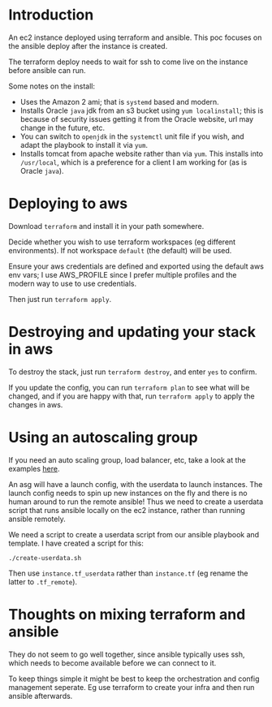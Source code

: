# Introduction

An ec2 instance deployed using terraform and ansible. This poc focuses on the ansible deploy after the instance is created.

The terraform deploy needs to wait for ssh to come live on the instance before ansible can run.

Some notes on the install:
* Uses the Amazon 2 ami; that is `systemd` based and modern.
* Installs Oracle `java` jdk from an s3 bucket using `yum localinstall`; this is because of security issues getting it from the Oracle website, url may change in the future, etc. 
* You can switch to `openjdk` in the `systemctl` unit file if you wish, and adapt the playbook to install it via `yum`.
* Installs tomcat from apache website rather than via `yum`. This installs into `/usr/local`, which is a preference for a client I am working for (as is Oracle `java`).

# Deploying to aws

Download `terraform` and install it in your path somewhere.

Decide whether you wish to use terraform workspaces (eg different environments). If not workspace `default` (the default) will be used.

Ensure your aws credentials are defined and exported using the default aws env vars; I use AWS_PROFILE since I prefer multiple profiles and the modern way to use to use credentials.

Then just run `terraform apply`.

# Destroying and updating your stack in aws

To destroy the stack, just run `terraform destroy`, and enter `yes` to confirm.

If you update the config, you can run `terraform plan` to see what will be changed, and if you are happy with that, run `terraform apply` to apply the changes in aws.

# Using an autoscaling group

If you need an auto scaling group, load balancer, etc, take a look at the examples [here](https://github.com/terraform-providers/terraform-provider-aws/tree/master/examples).

An asg will have a launch config, with the userdata to launch instances. The launch config needs to spin up new instances on the fly and there is no human around to run the remote ansible! Thus we need to create a userdata script that runs ansible locally on the ec2 instance, rather than running ansible remotely. 

We need a script to create a userdata script from our ansible playbook and template. I have created a script for this:
```
./create-userdata.sh
```

Then use `instance.tf_userdata` rather than `instance.tf` (eg rename the latter to `.tf_remote`).

# Thoughts on mixing terraform and ansible

They do not seem to go well together, since ansible typically uses ssh, which needs to become available before we can connect to it.

To keep things simple it might be best to keep the orchestration and config management seperate. Eg use terraform to create your infra and then run ansible afterwards. 
